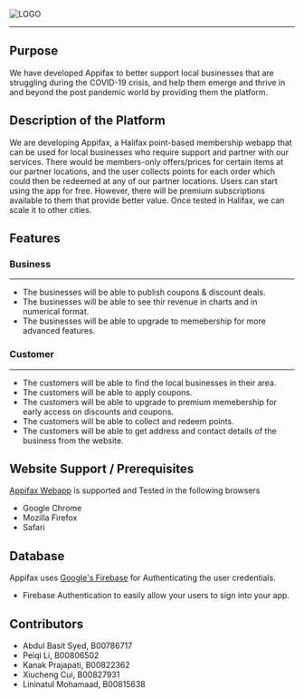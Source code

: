 ![LOGO](https://user-images.githubusercontent.com/33734672/124932662-a5f31280-dfd9-11eb-9df8-1403fcac72bf.png)

-----------------

## Purpose

We have developed Appifax to better support local businesses that are struggling during the COVID-19 crisis, and help them  emerge and thrive in and beyond the post pandemic world by providing them the platform.

## Description of the Platform

We are developing Appifax, a Halifax point-based membership webapp that can be used for local businesses who require support and partner with our services. There would be members-only offers/prices for certain items at our partner locations, and the user collects points for each order which could then be redeemed at any of our partner locations. Users can start using the app for free. However, there will be premium subscriptions available to them that provide better value. Once tested in Halifax, we can scale it to other cities.

## Features

### Business
------------
- The businesses will be able to publish coupons & discount deals.
- The businesses will be able to see thir revenue in charts and in numerical format.
- The businesses will be able to upgrade to memebership for more advanced features.


### Customer
------------

- The customers will be able to find the local businesses in their area.
- The customers will be able to apply coupons.
- The customers will be able to upgrade to premium memebership for early access on discounts and coupons.
- The customers will be able to collect and redeem points.
- The customers will be able to get address and contact details of the business from the website.

## Website Support / Prerequisites

[Appifax Webapp](https://syed-space1.github.io/Appifax-CSCI4193/landing.html) is supported and Tested in the following browsers 
- Google Chrome 
- Mozilla Firefox
- Safari

## Database

Appifax uses [Google's Firebase](https://firebase.google.com/docs/) for Authenticating the user credentials.
- Firebase Authentication to easily allow your users to sign into your app.


## Contributors

- Abdul Basit Syed, B00786717
- Peiqi Li, B00806502
- Kanak Prajapati, B00822362
- Xiucheng Cui, B00827931
- Lininatul Mohamaad, B00815638
